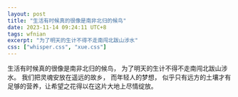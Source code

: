 ```yaml
---
layout: post
title: "生活有时候真的很像是南非北归的候鸟"
date: 2023-11-14 09:24:11 UTC+8
tags: wfnian
excerpt: "为了明天的生计不得不走南闯北跋山涉水"
css: ["whisper.css", "xue.css"]
---
```



<p class="s-content">生活有时候真的很像是南非北归的候鸟， 为了明天的生计不得不走南闯北跋山涉水。 我们把灵魂安放在遥远的故乡， 而年轻人的梦想， 似乎只有远方的土壤才有足够的营养，让希望之花得以在这片大地上尽情绽放。</p>


